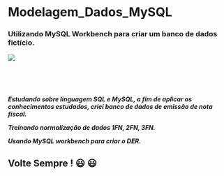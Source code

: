 # Modelagem_Dados_MySQL

### Utilizando MySQL Workbench para criar um banco de dados fictício.


<div>
  <img src = "https://user-images.githubusercontent.com/96260598/165171686-2a242ac2-7092-425b-9b65-b18b89b112f9.jpg"/> 
</div> 

<br><br><br>


***Estudando sobre linguagem SQL e MySQL, a fim de aplicar os conhecimentos estudados, criei banco de dados de emissão de nota fiscal.***

***Treinando normalização de dados 1FN, 2FN, 3FN.***

***Usando MySQL workbench para criar o DER.***



## Volte Sempre ! :smiley: :smiley:

